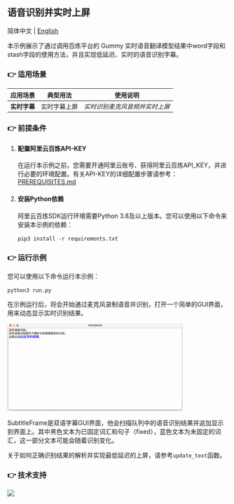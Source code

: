 [comment]: # (title and brief introduction of the sample)
## 语音识别并实时上屏

简体中文 | [English](./README_EN.md)

本示例展示了通过调用百炼平台的 Gummy 实时语音翻译模型结果中word字段和stash字段的使用方法，并且实现低延迟、实时的语音识别字幕。

[comment]: # (list of scenarios of the sample)
### :point_right: 适用场景

| 应用场景           | 典型用法 | 使用说明                 |
|----------------| ----- |----------------------|
| **实时字幕**   | 实时字幕上屏 | *实时识别麦克风音频并实时上屏* |

[comment]: # (prerequisites)
### :point_right: 前提条件

1. #### 配置阿里云百炼API-KEY

    在运行本示例之前，您需要开通阿里云账号、获得阿里云百炼API_KEY，并进行必要的环境配置。有关API-KEY的详细配置步骤请参考：[PREREQUISITES.md](../../../../PREREQUISITES.md)

2. #### 安装Python依赖

    阿里云百炼SDK运行环境需要Python 3.8及以上版本。您可以使用以下命令来安装本示例的依赖：
    ```commandline
    pip3 install -r requirements.txt
    ```

[comment]: # (how to run the sample and expected results)
### :point_right: 运行示例
您可以使用以下命令运行本示例：

```commandline
python3 run.py
```
在示例运行后，将会开始通过麦克风录制语音并识别，打开一个简单的GUI界面，用来动态显示实时识别结果。

<img src="../../../../docs/image/asr_realtime.png" width="400"/>

SubtitleFrame是双语字幕GUI界面，他会扫描队列中的语音识别结果并追加显示到界面上。其中黑色文本为已固定词汇和句子（fixed），蓝色文本为未固定的词汇，这一部分文本可能会随着识别变化。

关于如何正确识别结果的解析并实现最低延迟的上屏，请参考`update_text`函数。

[comment]: # (technical support of the sample)
### :point_right: 技术支持
<img src="https://dashscope.oss-cn-beijing.aliyuncs.com/samples/audio/group.png" width="400"/>

